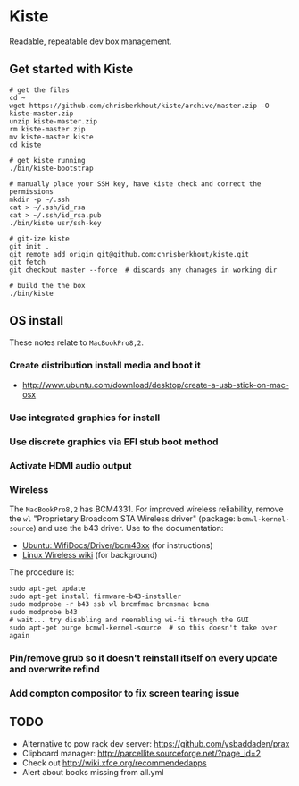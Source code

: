 # Kiste

Readable, repeatable dev box management.


## Get started with Kiste

    # get the files
    cd ~
    wget https://github.com/chrisberkhout/kiste/archive/master.zip -O kiste-master.zip
    unzip kiste-master.zip
    rm kiste-master.zip
    mv kiste-master kiste
    cd kiste

    # get kiste running
    ./bin/kiste-bootstrap

    # manually place your SSH key, have kiste check and correct the permissions
    mkdir -p ~/.ssh
    cat > ~/.ssh/id_rsa
    cat > ~/.ssh/id_rsa.pub
    ./bin/kiste usr/ssh-key

    # git-ize kiste
    git init .
    git remote add origin git@github.com:chrisberkhout/kiste.git
    git fetch
    git checkout master --force  # discards any chanages in working dir

    # build the the box
    ./bin/kiste


## OS install

These notes relate to `MacBookPro8,2`.

### Create distribution install media and boot it

* http://www.ubuntu.com/download/desktop/create-a-usb-stick-on-mac-osx

### Use integrated graphics for install

### Use discrete graphics via EFI stub boot method

### Activate HDMI audio output

### Wireless

The `MacBookPro8,2` has BCM4331. For improved wireless reliability, remove the
`wl` "Proprietary Broadcom STA Wireless driver" (package: `bcmwl-kernel-source`)
and use the b43 driver. Use to the documentation:

* [Ubuntu: WifiDocs/Driver/bcm43xx](https://help.ubuntu.com/community/WifiDocs/Driver/bcm43xx#b43%20-%20Internet%20access) (for instructions)
* [Linux Wireless wiki](http://wireless.kernel.org/en/users/Drivers/b43) (for background)

The procedure is:

    sudo apt-get update
    sudo apt-get install firmware-b43-installer
    sudo modprobe -r b43 ssb wl brcmfmac brcmsmac bcma
    sudo modprobe b43
    # wait... try disabling and reenabling wi-fi through the GUI
    sudo apt-get purge bcmwl-kernel-source  # so this doesn't take over again

### Pin/remove grub so it doesn't reinstall itself on every update and overwrite refind

### Add compton compositor to fix screen tearing issue


## TODO

* Alternative to pow rack dev server: https://github.com/ysbaddaden/prax
* Clipboard manager: http://parcellite.sourceforge.net/?page_id=2
* Check out http://wiki.xfce.org/recommendedapps
* Alert about books missing from all.yml

